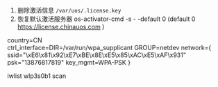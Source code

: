 1. 删除激活信息 `/var/uos/.license.key`
1. 恢复默认激活服务器 os-activator-cmd -s - -default 0 (default 0 https://license.chinauos.com )




country=CN                            
ctrl_interface=DIR=/var/run/wpa_supplicant GROUP=netdev
network={
    ssid="\xE6\x81\x92\xE7\xBE\x8E\xE5\x85\xAC\xE5\xAF\x931"
    psk="13876817819"
    key_mgmt=WPA-PSK
}


iwlist wlp3s0b1 scan